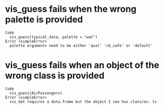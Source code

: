# vis_guess fails when the wrong palette is provided

    Code
      vis_guess(typical_data, palette = "wat")
    Error <simpleError>
      palette arguments need to be either 'qual' 'cb_safe' or 'default'

# vis_guess fails when an object of the wrong class is provided

    Code
      vis_guess(AirPassengers)
    Error <simpleError>
      vis_dat requires a data.frame but the object I see has class/es: ts

